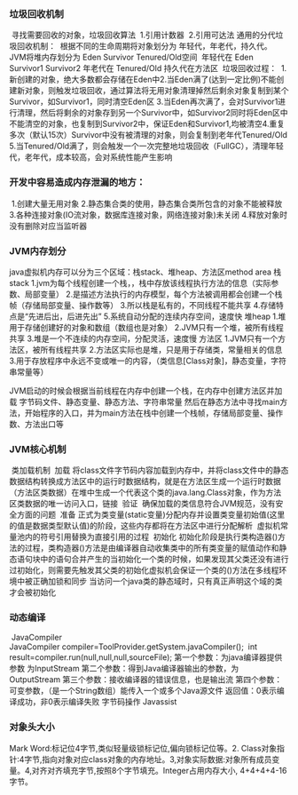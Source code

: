 











### 垃圾回收机制

​    寻找需要回收的对象，垃圾回收算法
​        1.引用计数器
​        2.引用可达法
​    通用的分代垃圾回收机制：
​        根据不同的生命周期将对象划分为 年轻代，年老代，持久代。
​        JVM将堆内存划分为 Eden Survivor Tenured/Old空间
​        年轻代在 Eden Survivor1 Survivor2   年老代在 Tenured/Old   持久代在方法区
​    垃圾回收过程：
​        1.新创建的对象，绝大多数都会存储在Eden中
​        2.当Eden满了(达到一定比例)不能创建新对象，则触发垃圾回收，通过算法将无用对象清理掉
​          然后剩余对象复制到某个Survivor，如Survivor1，同时清空Eden区
​        3.当Eden再次满了，会对Survivor1进行清理，然后将剩余的对象存到另一个Survivor中，如Survivor2
​          同时将Eden区中不能清空的对象，也复制到Survivor2中，保证Eden和Survivor1,均被清空
​        4.重复多次（默认15次）Survivor中没有被清理的对象，则会复制到老年代Tenured/Old
​        5.当Tenured/Old满了，则会触发一个一次完整地垃圾回收（FullGC），清理年轻代，老年代，成本较高，会对系统性能产生影响

### 开发中容易造成内存泄漏的地方：

​    1.创建大量无用对象
​    2.静态集合类的使用，静态集合类所包含的对象不能被释放
​    3.各种连接对象(IO流对象，数据库连接对象，网络连接对象)未关闭
​    4.释放对象时没有删除对应当监听器



### JVM内存划分

java虚拟机内存可以分为三个区域：栈stack、堆heap、方法区method area
    栈stack
        1.jvm为每个线程创建一个栈，，栈中存放该线程执行方法的信息（实际参数、局部变量） 
        2.是描述方法执行的内存模型，每个方法被调用都会创建一个栈帧（存储局部变量、操作数等）
        3.所以栈是私有的，不同线程不能共享
        4.存储特点是“先进后出，后进先出”
        5.系统自动分配的连续内存空间，速度快
    堆heap 
        1.堆用于存储创建好的对象和数组（数组也是对象）
        2.JVM只有一个堆，被所有线程共享
        3.堆是一个不连续的内存空间，分配灵活，速度慢
    方法区
        1.JVM只有一个方法区，被所有线程共享
        2.方法区实际也是堆，只是用于存储类，常量相关的信息
        3.用于存放程序中永远不变或唯一的内容，（类信息[Class对象]，静态变量，字符串常量等）

JVM启动的时候会根据当前线程在内存中创建一个栈，在内存中创建方法区并加载 字节码文件、静态变量、静态方法、字符串常量
然后在静态方法中寻找main方法，开始程序的入口，并为main方法在栈中创建一个栈帧，存储局部变量、操作数、方法出口等



### JVM核心机制

​    类加载机制
​        加载
​            将class文件字节码内容加载到内存中，并将class文件中的静态数据结构转换成方法区中的运行时数据结构，就是在方法区生成一个运行时数据（方法区类数据）
​            在堆中生成一个代表这个类的java.lang.Class对象，作为方法区类数据的唯一访问入口，
​        链接
​            验证
​                确保加载的类信息符合JVM规范，没有安全方面的问题
​            准备
​                正式为类变量(static变量)分配内存并设置类变量初始值(这里的值是数据类型默认值)的阶段，这些内存都将在方法区中进行分配
​            解析
​                虚拟机常量池内的符号引用替换为直接引用的过程
​        初始化
​            初始化阶段是执行类构造器<clinit>()方法的过程，类构造器<clinit>()方法是由编译器自动收集类中的所有类变量的赋值动作和静态语句块中的语句合并产生的
​            当初始化一个类的时候，如果发现其父类还没有进行过初始化，则需要先触发其父类的初始化
​            虚拟机会保证一个类的<clinit>()方法在多线程环境中被正确加锁和同步
​            当访问一个java类的静态域时，只有真正声明这个域的类才会被初始化

### 动态编译

​    JavaCompiler       
​    JavaCompiler compiler=ToolProvider.getSystem.javaCompiler();
​    int result=compiler.run(null,null,null,sourceFile);
​    第一个参数：为java编译器提供参数 为InputStream
​    第二个参数：得到Java编译器输出的参数，为OutputStream
​    第三个参数：接收编译器的错误信息，也是输出流
​    第四个参数：可变参数，（是一个String数组）能传入一个或多个Java源文件
​    返回值：0表示编译成功，非0表示编译失败
字节码操作 Javassist



### 对象头大小

Mark Word:标记位4字节,类似轻量级锁标记位,偏向锁标记位等。2. Class对象指针:4字节,指向对象对应class对象的内存地址。3,对象实际数据:对象所有成员变量。4,对齐对齐填充字节,按照8个字节填充。Integer占用内存大小, 4+4+4+4-16字节。